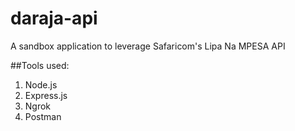 # daraja-api
A sandbox application to leverage Safaricom's Lipa Na MPESA API

##Tools used:
1. Node.js
2. Express.js
3. Ngrok
4. Postman
